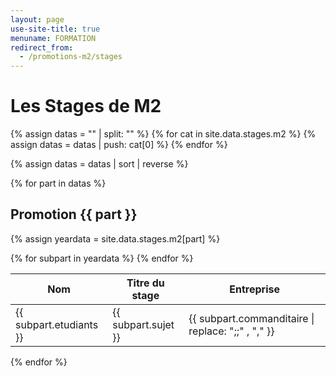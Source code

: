 ```yaml
---
layout: page
use-site-title: true
menuname: FORMATION
redirect_from:
  - /promotions-m2/stages
---
```


# Les Stages de M2

{% assign datas = "" | split: "" %}
{% for cat in site.data.stages.m2 %}
  {% assign datas = datas | push: cat[0] %}
{% endfor %}

{% assign datas = datas | sort | reverse %}


{% for part in datas  %}
## Promotion {{ part }}
  {% assign yeardata =  site.data.stages.m2[part] %}
<table class="table table-striped">
    <thead>
        <tr>
            <th class="col-md-3">Nom</th>
            <th class="col-md-6">Titre du stage</th>
            <th class="col-md-3">Entreprise</th>
        </tr>
    </thead>
    <tbody>
    {% for subpart in yeardata %}
        <tr>
        <td>{{ subpart.etudiants }}</td>
        <td>{{ subpart.sujet }}</td>
        <td>{{ subpart.commanditaire | replace: ";;" , "," }}</td>
        </tr>
      {% endfor  %}
    </tbody>
</table>

{% endfor %}
